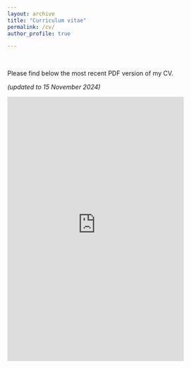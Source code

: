 ```yaml
---
layout: archive
title: "Curriculum vitae"
permalink: /cv/
author_profile: true

---
```


<br/>

Please find below the most recent PDF version of my CV.

_(updated to 15 November 2024)_



<embed src="https://gerbenzaagsma.github.io/files/Zaagsma-CV-20241115.pdf" type="application/pdf" width="400px" height="600px" />
